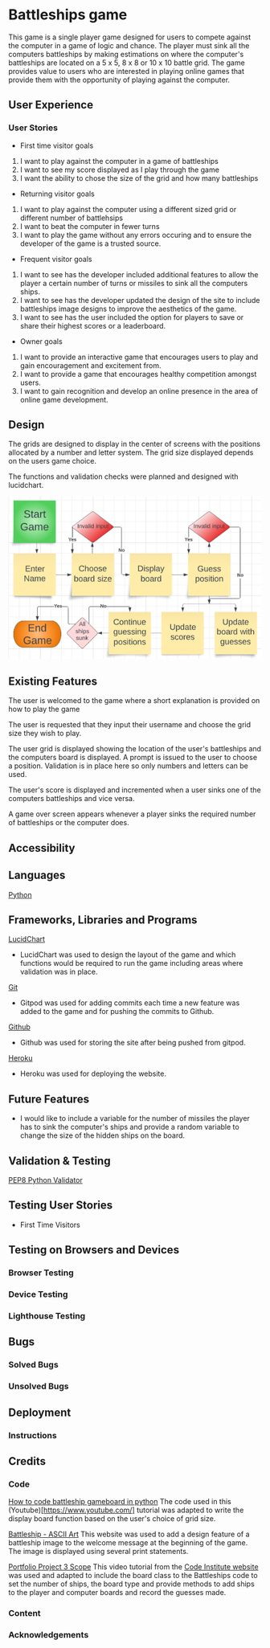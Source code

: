 # Battleships game
This game is a single player game designed for users to compete against the computer in a game of logic and chance. The player must sink all the computers battleships by making estimations on where the computer's battleships are located on a 5 x 5, 8 x 8 or 10 x 10 battle grid. The game provides value to users who are interested in playing online games that provide them with the opportunity of playing against the computer.

## User Experience
### User Stories
- First time visitor goals
1. I want to play against the computer in a game of battleships
2. I want to see my score displayed as I play through the game
3. I want the ability to chose the size of the grid and how many battleships

- Returning visitor goals
1. I want to play against the computer using a different sized grid or different number of battlehsips
2. I want to beat the computer in fewer turns
3. I want to play the game without any errors occuring and to ensure the developer of the game is a trusted source.

- Frequent visitor goals
1. I want to see has the developer included additional features to allow the player a certain number of turns or missiles to sink all the computers ships.
2. I want to see has the developer updated the design of the site to include battleships image designs to improve the aesthetics of the game.
3. I want to see has the user included the option for players to save or share their highest scores or a leaderboard.

- Owner goals
1. I want to provide an interactive game that encourages users to play and gain encouragement and excitement from.
2. I want to provide a game that encourages healthy competition amongst users.
3. I want to gain recognition and develop an online presence in the area of online game development.

## Design
The grids are designed to display in the center of screens with the positions allocated by a number and letter system. The grid size displayed depends on the users game choice.

The functions and validation checks were planned and designed with lucidchart.

![Battelships lucid chart](assets/images/battleships-lucid-chart.PNG)

## Existing Features
The user is welcomed to the game where a short explanation is provided on how to play the game

The user is requested that they input their username and choose the grid size they wish to play.

The user grid is displayed showing the location of the user's battleships and the computers board is displayed. A prompt is issued to the user to choose a position. Validation is in place here so only numbers and letters can be used.

The user's score is displayed and incremented when a user sinks one of the computers battleships and vice versa. 

A game over screen appears whenever a player sinks the required number of battleships or the computer does.

## Accessibility

## Languages
[Python]()

## Frameworks, Libraries and Programs

[LucidChart](https://www.lucidchart.com/pages/)
- LucidChart was used to design the layout of the game and which functions would be required to run the game including areas where validation was in place.

[Git](https://www.gitpod.io/)
- Gitpod was used for adding commits each time a new feature was added to the game and for pushing the commits to Github.

[Github](https://github.com/)
- Github was used for storing the site after being pushed from gitpod.

[Heroku]()
- Heroku was used for deploying the website.

## Future Features
- I would like to include a variable for the number of missiles the player has to sink the computer's ships and provide a random variable to change the size of the hidden ships on the board.

## Validation & Testing
[PEP8 Python Validator](https://pep8ci.herokuapp.com/)

## Testing User Stories
- First Time Visitors

## Testing on Browsers and Devices

### Browser Testing

### Device Testing

### Lighthouse Testing

## Bugs

### Solved Bugs

### Unsolved Bugs

## Deployment

### Instructions

## Credits

### Code

[How to code battleship gameboard in python](https://www.youtube.com/watch?v=cwpS_ac8uk0&t=45s)
The code used in this (Youtube)[https://www.youtube.com/] tutorial was adapted to write the display board function based on the user's choice of grid size.

[Battleship - ASCII Art](https://ascii.co.uk/art/battleship)
This website was used to add a design feature of a battleship image to the welcome message at the beginning of the game. The image is displayed using several print statements.

[Portfolio Project 3 Scope](https://learn.codeinstitute.net/courses/course-v1:CodeInstitute+PE_PAGPPF+2021_Q2/courseware/b3378fc1159e43e3b70916fdefdfae51/605f34e006594dc4ae19f5e60ec75e2e/)
This video tutorial from the [Code Institute website](https://codeinstitute.net/ie/) was used and adapted to include the board class to the Battleships code to set the number of ships, the board type and provide methods to add ships to the player and computer boards and record the guesses made.

### Content

### Acknowledgements